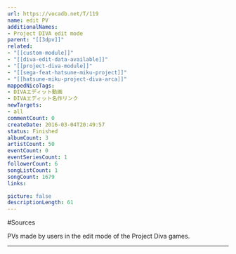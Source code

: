 ```yaml
---
url: https://vocadb.net/T/119
name: edit PV
additionalNames: 
- Project DIVA edit mode
parent: "[[3dpv]]"
related:
- "[[custom-module]]"
- "[[diva-edit-data-available]]"
- "[[project-diva-module]]"
- "[[sega-feat-hatsune-miku-project]]"
- "[[hatsune-miku-project-diva-arca]]"
mappedNicoTags:
- DIVAエディット動画
- DIVAエディット名作リンク
newTargets:
- all
commentCount: 0
createDate: 2016-03-04T20:49:57
status: Finished
albumCount: 3
artistCount: 50
eventCount: 0
eventSeriesCount: 1
followerCount: 6
songListCount: 1
songCount: 1679
links: 

picture: false
descriptionLength: 61
---
```


#Sources

PVs made by users in the edit mode of the Project Diva games.

---

